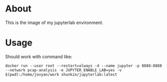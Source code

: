 # About
This is the image of my jupyterlab environment.

# Usage
Should work with command like:

```
docker run --user root --restart=always -d --name jupyter -p 8888:8888 --network pcap-analysis -e JUPYTER_ENABLE_LAB=yes -v $(pwd):/home/jovyan/work shunkin/jupyterlab:latest
```
